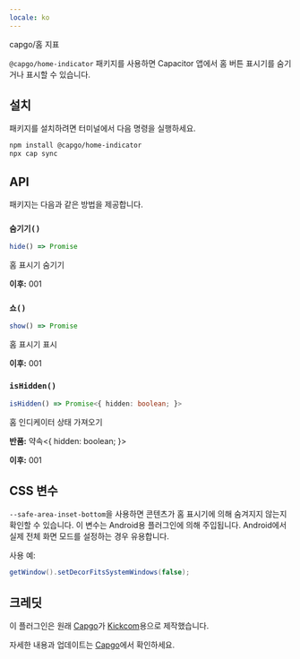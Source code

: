 ```yaml
---
locale: ko
---
```


capgo/홈 지표

`@capgo/home-indicator` 패키지를 사용하면 Capacitor 앱에서 홈 버튼 표시기를 숨기거나 표시할 수 있습니다.

## 설치

패키지를 설치하려면 터미널에서 다음 명령을 실행하세요.

```bash
npm install @capgo/home-indicator
npx cap sync
```

## API

패키지는 다음과 같은 방법을 제공합니다.

### `숨기기()`

```typescript
hide() => Promise
```

홈 표시기 숨기기

**이후:** 001

### `쇼()`

```typescript
show() => Promise
```

홈 표시기 표시

**이후:** 001

### `isHidden()`

```typescript
isHidden() => Promise<{ hidden: boolean; }>
```

홈 인디케이터 상태 가져오기

**반품:** 약속<{ hidden: boolean; }>

**이후:** 001

## CSS 변수

`--safe-area-inset-bottom`을 사용하면 콘텐츠가 홈 표시기에 의해 숨겨지지 않는지 확인할 수 있습니다. 이 변수는 Android용 플러그인에 의해 주입됩니다. Android에서 실제 전체 화면 모드를 설정하는 경우 유용합니다.

사용 예:

```java
getWindow().setDecorFitsSystemWindows(false);
```

## 크레딧

이 플러그인은 원래 [Capgo](https://capgo.app/)가 [Kickcom](https://kickcom/)용으로 제작했습니다.

자세한 내용과 업데이트는 [Capgo](https://capgo.app/)에서 확인하세요.